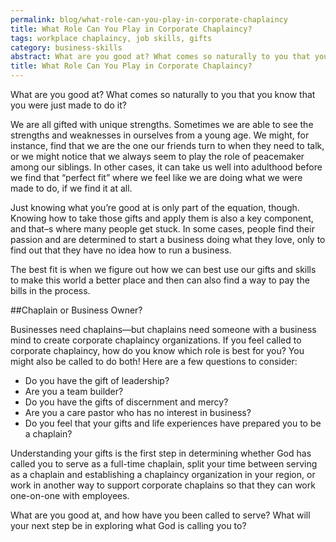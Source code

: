 ```yaml
---
permalink: blog/what-role-can-you-play-in-corporate-chaplaincy
title: What Role Can You Play in Corporate Chaplaincy?
tags: workplace chaplaincy, job skills, gifts
category: business-skills
abstract: What are you good at? What comes so naturally to you that you know that you were just made to do it?
title: What Role Can You Play in Corporate Chaplaincy?
---
```

What are you good at? What comes so naturally to you that you know that you were just made to do it?

We are all gifted with unique strengths. Sometimes we are able to see the strengths and weaknesses in ourselves from a young age. We might, for instance, find that we are the one our friends turn to when they need to talk, or we might notice that we always seem to play the role of peacemaker among our siblings. In other cases, it can take us well into adulthood before we find that “perfect fit” where we feel like we are doing what we were made to do, if we find it at all.

Just knowing what you’re good at is only part of the equation, though. Knowing how to take those gifts and apply them is also a key component, and that&#8211;s where many people get stuck. In some cases, people find their passion and are determined to start a business doing what they love, only to find out that they have no idea how to run a business.

The best fit is when we figure out how we can best use our gifts and skills to make this world a better place and then can also find a way to pay the bills in the process.

##Chaplain or Business Owner?

Businesses need chaplains&#8212;but chaplains need someone with a business mind to create corporate chaplaincy organizations. If you feel called to corporate chaplaincy, how do you know which role is best for you? You might also be called to do both! Here are a few questions to consider:

* Do you have the gift of leadership? 
* Are you a team builder? 
* Do you have the gifts of discernment and mercy? 
* Are you a care pastor who has no interest in business? 
* Do you feel that your gifts and life experiences have prepared you to be a chaplain?

Understanding your gifts is the first step in determining whether God has called you to serve as a full-time chaplain, split your time between serving as a chaplain and establishing a chaplaincy organization in your region, or work in another way to support corporate chaplains so that they can work one-on-one with employees.

What are you good at, and how have you been called to serve? What will your next step be in exploring what God is calling you to?
